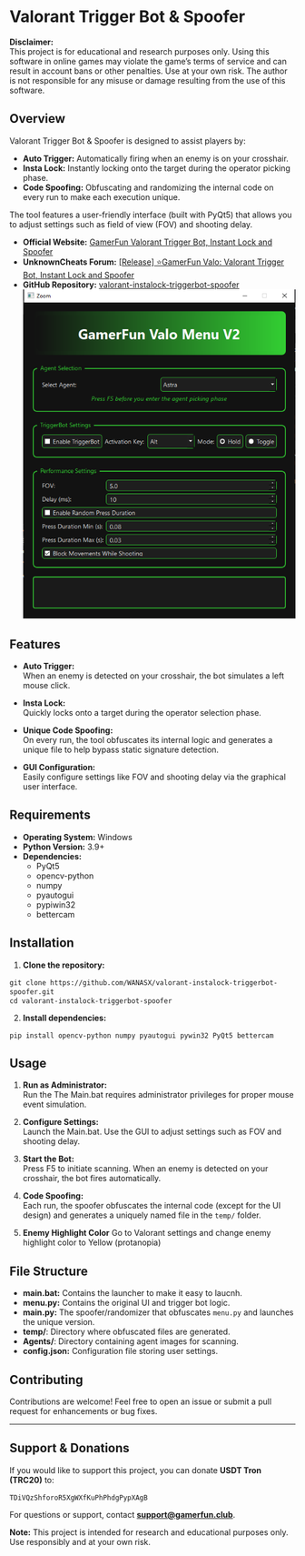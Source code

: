 # Valorant Trigger Bot & Spoofer

**Disclaimer:**  
This project is for educational and research purposes only. Using this software in online games may violate the game’s terms of service and can result in account bans or other penalties. Use at your own risk. The author is not responsible for any misuse or damage resulting from the use of this software.

## Overview

Valorant Trigger Bot & Spoofer is designed to assist players by:
- **Auto Trigger:** Automatically firing when an enemy is on your crosshair.
- **Insta Lock:** Instantly locking onto the target during the operator picking phase.
- **Code Spoofing:** Obfuscating and randomizing the internal code on every run to make each execution unique.

The tool features a user-friendly interface (built with PyQt5) that allows you to adjust settings such as field of view (FOV) and shooting delay.

- **Official Website:** [GamerFun Valorant Trigger Bot, Instant Lock and Spoofer
](https://www.gamerfun.club/gamerfun-valorant-trigger-bot-instant-lock-and-spoofer)
- **UnknownCheats Forum:** [[Release] ⭐GamerFun Valo: Valorant Trigger Bot, Instant Lock and Spoofer](https://www.unknowncheats.me/forum/valorant/690063-gamerfun-valo-valorant-trigger-bot-instant-lock-spoofer.html)
- **GitHub Repository:** [valorant-instalock-triggerbot-spoofer](https://github.com/WANASX/valorant-instalock-triggerbot-spoofer)
![V2 Menu UI](menu.PNG)
## Features

- **Auto Trigger:**  
  When an enemy is detected on your crosshair, the bot simulates a left mouse click.
  
- **Insta Lock:**  
  Quickly locks onto a target during the operator selection phase.
  
- **Unique Code Spoofing:**  
  On every run, the tool obfuscates its internal logic and generates a unique file to help bypass static signature detection.
  
- **GUI Configuration:**  
  Easily configure settings like FOV and shooting delay via the graphical user interface.

## Requirements

- **Operating System:** Windows  
- **Python Version:** 3.9+  
- **Dependencies:**  
  - PyQt5  
  - opencv-python  
  - numpy  
  - pyautogui  
  - pypiwin32  
  - bettercam  

## Installation

1. **Clone the repository:**
```
git clone https://github.com/WANASX/valorant-instalock-triggerbot-spoofer.git
cd valorant-instalock-triggerbot-spoofer
```
2. **Install dependencies:**
```
pip install opencv-python numpy pyautogui pywin32 PyQt5 bettercam
```
## Usage

1. **Run as Administrator:**  
   Run the The Main.bat requires administrator privileges for proper mouse event simulation.

2. **Configure Settings:**  
   Launch the Main.bat. Use the GUI to adjust settings such as FOV and shooting delay.

3. **Start the Bot:**  
   Press F5 to initiate scanning. When an enemy is detected on your crosshair, the bot fires automatically.

4. **Code Spoofing:**  
   Each run, the spoofer obfuscates the internal code (except for the UI design) and generates a uniquely named file in the `temp/` folder.
   
6. **Enemy Highlight Color**
   Go to Valorant settings and change enemy highlight color to Yellow (protanopia)

## File Structure

- **main.bat:** Contains the launcher to make it easy to laucnh.
- **menu.py:** Contains the original UI and trigger bot logic.
- **main.py:** The spoofer/randomizer that obfuscates `menu.py` and launches the unique version.
- **temp/**: Directory where obfuscated files are generated.
- **Agents/**: Directory containing agent images for scanning.
- **config.json:** Configuration file storing user settings.

## Contributing

Contributions are welcome! Feel free to open an issue or submit a pull request for enhancements or bug fixes.

---

## Support & Donations

If you would like to support this project, you can donate **USDT Tron (TRC20)** to:
```
TDiVQzShforoR5XgWXfKuPhPhdgPypXAgB
```

For questions or support, contact **support@gamerfun.club**.



**Note:** This project is intended for research and educational purposes only. Use responsibly and at your own risk.
